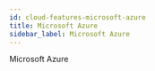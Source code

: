 ```yaml
---
id: cloud-features-microsoft-azure
title: Microsoft Azure
sidebar_label: Microsoft Azure
---
```


Microsoft Azure